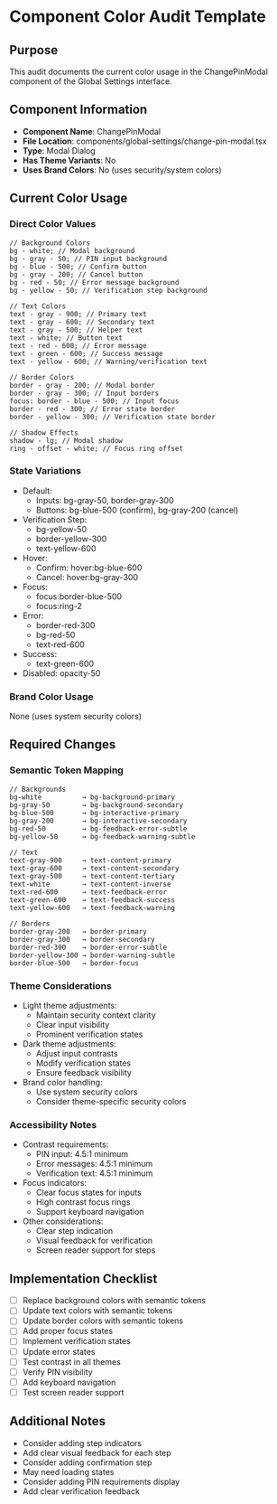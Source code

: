 # Component Color Audit Template

## Purpose

This audit documents the current color usage in the ChangePinModal component of the Global Settings interface.

## Component Information

- **Component Name**: ChangePinModal
- **File Location**: components/global-settings/change-pin-modal.tsx
- **Type**: Modal Dialog
- **Has Theme Variants**: No
- **Uses Brand Colors**: No (uses security/system colors)

## Current Color Usage

### Direct Color Values

```tsx
// Background Colors
bg - white; // Modal background
bg - gray - 50; // PIN input background
bg - blue - 500; // Confirm button
bg - gray - 200; // Cancel button
bg - red - 50; // Error message background
bg - yellow - 50; // Verification step background

// Text Colors
text - gray - 900; // Primary text
text - gray - 600; // Secondary text
text - gray - 500; // Helper text
text - white; // Button text
text - red - 600; // Error message
text - green - 600; // Success message
text - yellow - 600; // Warning/verification text

// Border Colors
border - gray - 200; // Modal border
border - gray - 300; // Input borders
focus: border - blue - 500; // Input focus
border - red - 300; // Error state border
border - yellow - 300; // Verification state border

// Shadow Effects
shadow - lg; // Modal shadow
ring - offset - white; // Focus ring offset
```

### State Variations

- Default:
  - Inputs: bg-gray-50, border-gray-300
  - Buttons: bg-blue-500 (confirm), bg-gray-200 (cancel)
- Verification Step:
  - bg-yellow-50
  - border-yellow-300
  - text-yellow-600
- Hover:
  - Confirm: hover:bg-blue-600
  - Cancel: hover:bg-gray-300
- Focus:
  - focus:border-blue-500
  - focus:ring-2
- Error:
  - border-red-300
  - bg-red-50
  - text-red-600
- Success:
  - text-green-600
- Disabled: opacity-50

### Brand Color Usage

None (uses system security colors)

## Required Changes

### Semantic Token Mapping

```tsx
// Backgrounds
bg-white          → bg-background-primary
bg-gray-50        → bg-background-secondary
bg-blue-500       → bg-interactive-primary
bg-gray-200       → bg-interactive-secondary
bg-red-50         → bg-feedback-error-subtle
bg-yellow-50      → bg-feedback-warning-subtle

// Text
text-gray-900     → text-content-primary
text-gray-600     → text-content-secondary
text-gray-500     → text-content-tertiary
text-white        → text-content-inverse
text-red-600      → text-feedback-error
text-green-600    → text-feedback-success
text-yellow-600   → text-feedback-warning

// Borders
border-gray-200   → border-primary
border-gray-300   → border-secondary
border-red-300    → border-error-subtle
border-yellow-300 → border-warning-subtle
border-blue-500   → border-focus
```

### Theme Considerations

- Light theme adjustments:
  - Maintain security context clarity
  - Clear input visibility
  - Prominent verification states
- Dark theme adjustments:
  - Adjust input contrasts
  - Modify verification states
  - Ensure feedback visibility
- Brand color handling:
  - Use system security colors
  - Consider theme-specific security colors

### Accessibility Notes

- Contrast requirements:
  - PIN input: 4.5:1 minimum
  - Error messages: 4.5:1 minimum
  - Verification text: 4.5:1 minimum
- Focus indicators:
  - Clear focus states for inputs
  - High contrast focus rings
  - Support keyboard navigation
- Other considerations:
  - Clear step indication
  - Visual feedback for verification
  - Screen reader support for steps

## Implementation Checklist

- [ ] Replace background colors with semantic tokens
- [ ] Update text colors with semantic tokens
- [ ] Update border colors with semantic tokens
- [ ] Add proper focus states
- [ ] Implement verification states
- [ ] Update error states
- [ ] Test contrast in all themes
- [ ] Verify PIN visibility
- [ ] Add keyboard navigation
- [ ] Test screen reader support

## Additional Notes

- Consider adding step indicators
- Add clear visual feedback for each step
- Consider adding confirmation step
- May need loading states
- Consider adding PIN requirements display
- Add clear verification feedback
